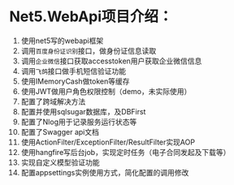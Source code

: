 # Net5.WebApi项目介绍：

1. 使用net5写的webapi框架
2. 调用`百度身份证识别`接口，做身份证信息读取
3. 调用`企业微信`接口获取accesstoken用户获取企业微信信息
4. 调用`飞鸽`接口做手机短信验证功能
5. 使用IMemoryCash做token等缓存
6. 使用JWT做用户角色权限控制（demo，未实际使用）
7. 配置了跨域解决方法
8. 配置并使用sqlsugar数据库，及DBFirst
9. 配置了Nlog用于记录服务运行状态等
10. 配置了Swagger api文档
11. 使用ActionFilter/ExceptionFilter/ResultFilter实现AOP
12. 使用hangfire写后台job，实现定时任务（电子合同发起及下载等）
13. 实现自定义模型验证功能
14. 配置appsettings实例使用方式，简化配置的调用修改

